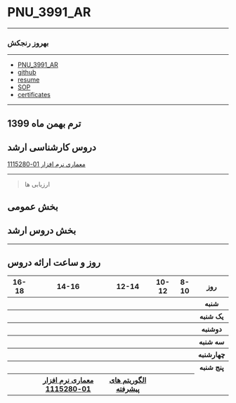 # PNU_3991_AR
----------
### بهروز رنجکش 

---
+ [PNU_3991_AR](https://github.com/behrouzazin/PNU_3991_AR)
+ [github](https://github.com/behrouzazin)
+ [resume](https://behrouzazin.github.io)
+ [SOP](https://behrouzazin.github.io/SOP/)
+ [certificates](https://behrouzazin.github.io/CERTIFICATES/)


-------------------
## ترم بهمن ماه 1399

## دروس کارشناسی ارشد

[ معماری نرم افزار 01-1115280 ](https://github.com/AliRazavi-edu/PNU_3991/tree/master/_MSc/SoftwareArchitecture)



------------------
> ارزیابی ها

##  بخش عمومی


##  بخش دروس ارشد


-----------------


## روز و ساعت ارائه دروس

<table style="width:100%">
  <tr>
    <th >16-18</th>
    <th >14-16</th>
    <th >12-14</th>
    <th>10-12</th>
    <th>8-10</th>
    <th>روز</th>
  </tr>
  <tr>
    <th ></th>
    <th ></th>
    <th ></th>
    <th></th>
    <th></th>
    <th>شنبه</th>
  </tr>
   <tr>
    <th ></th>
    <th ></th>
    <th></th>
    <th></th>
    <th ></th>
    <th>یک شنبه</th>
  </tr>
   <tr>
     <th></th>
     <th ></th>
     <th></th>
     <th></th>
    <th ></th>   
    <th>دوشنبه</th>
  </tr>
   <tr>
    <th ></th>
    <th ></th>
    <th></th>
    <th></th>
    <th></th>
    <th>سه شنبه</th>
  </tr>
   <tr>
    <th ></th>
    <th ></th>
    <th></th>
    <th></th>
     <th></th>
    <th>چهارشنبه</th>
  </tr>
   <tr>
    <th ></th>
     <th ></th>
     <th ></th>
     <th></th>
    <th></th>
    <th> پنج شنبه</th>
     </tr>
   <tr>
    <th ></th>
     <th ><a  href="https://github.com/AliRazavi-edu/PNU_3991/tree/master/_MSc/SoftwareArchitecture">معماری نرم افزار 01-1115280</a></th>
     <th ><a  href="https://github.com/AliRazavi-edu/PNU_3991/tree/master/_MSc/SoftwareDevelopmentMethodologies">الگوریتم های پیشرفته</a></th>
     <th></th>
    <th></th>
  </tr>
</table>
